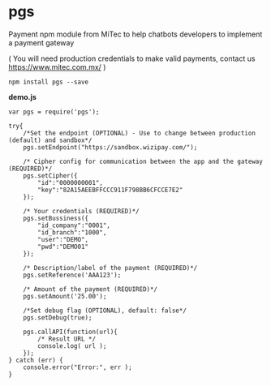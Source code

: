 # pgs

Payment npm module from MiTec to help chatbots developers to implement a payment gateway

( You will need production credentials to make valid payments, contact us https://www.mitec.com.mx/ )

```
npm install pgs --save
```

**demo.js**
``` [Javascript]
var pgs = require('pgs');
 
try{
	/*Set the endpoint (OPTIONAL) - Use to change between production (default) and sandbox*/
	pgs.setEndpoint("https://sandbox.wizipay.com/");
	
	/* Cipher config for communication between the app and the gateway (REQUIRED)*/
    pgs.setCipher({
        "id":"0000000001",
        "key":"82A15AEEBFFCCC911F798BB6CFCCE7E2"
    });
	
	/* Your credentials (REQUIRED)*/
	pgs.setBussiness({
        "id_company":"0001",
        "id_branch":"1000",
        "user":"DEMO",
        "pwd":"DEMO01"
    });
 
	/* Description/label of the payment (REQUIRED)*/
    pgs.setReference('AAA123');
	
	/* Amount of the payment (REQUIRED)*/
    pgs.setAmount('25.00');
 
	/*Set debug flag (OPTIONAL), default: false*/
	pgs.setDebug(true);
 
    pgs.callAPI(function(url){
		/* Result URL */
        console.log( url );
    });
} catch (err) {
    console.error("Error:", err );
}
```

